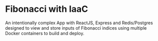# Fibonacci with IaaC

An intentionally complex App with ReactJS, Express and Redis/Postgres designed to view and store inputs of Fibonacci indices using multiple Docker containers to build and deploy.
